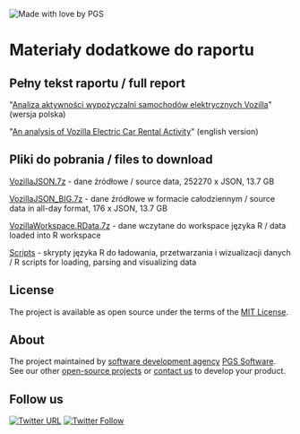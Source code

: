![Made with love by PGS](https://cloud.githubusercontent.com/assets/16896355/25438562/3c14f0f2-2a9a-11e7-82f1-53f49a48393e.png)

Materiały dodatkowe do raportu
====

Pełny tekst raportu / full report
----

"[Analiza aktywności wypożyczalni samochodów elektrycznych Vozilla](https://www.pgs-soft.com/pl/blog/data-science-w-praktyce-analiza-aktywnosci-wypozyczalni-samochodow-elektrycznych-vozilla)" (wersja polska)

"[An analysis of Vozilla Electric Car Rental Activity](https://www.pgs-soft.com/blog/data-science-w-praktyce-analiza-aktywnosci-wypozyczalni-samochodow-elektrycznych-vozilla/)" (english version)


Pliki do pobrania / files to download
----

[VozillaJSON.7z](https://github.com/PGSSoft/vozilla/raw/master/VozillaJSON.7z) - dane źródłowe / source data, 252270 x JSON, 13.7 GB

[VozillaJSON_BIG.7z](https://github.com/PGSSoft/vozilla/raw/master/VozillaJSON_BIG.7z) - dane źródłowe w formacie całodziennym / source data in all-day format, 176 x JSON, 13.7 GB

[VozillaWorkspace.RData.7z](https://github.com/PGSSoft/vozilla/raw/master/VozillaWorkspace.RData.7z) - dane wczytane do workspace języka R / data loaded into R workspace

[Scripts](Scripts) - skrypty języka R do ładowania, przetwarzania i wizualizacji danych / R scripts for loading, parsing and visualizing data


## License

The project is available as open source under the terms of the [MIT License](http://opensource.org/licenses/MIT).

## About

The project maintained by [software development agency](https://www.pgs-soft.com/) [PGS Software](https://www.pgs-soft.com/).
See our other [open-source projects](https://github.com/PGSSoft) or [contact us](https://www.pgs-soft.com/contact-us/) to develop your product.

## Follow us

[![Twitter URL](https://img.shields.io/twitter/url/http/shields.io.svg?style=social)](https://twitter.com/intent/tweet?text=https://github.com/PGSSoft/vozilla)
[![Twitter Follow](https://img.shields.io/twitter/follow/pgssoftware.svg?style=social&label=Follow)](https://twitter.com/pgssoftware)
